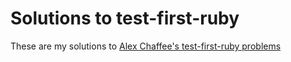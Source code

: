 # Solutions to test-first-ruby #

These are my solutions to <a href="https://github.com/alexch/learn_ruby" target="_blank">Alex Chaffee's test-first-ruby problems</a>